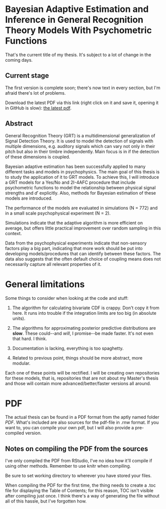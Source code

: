 # Bayesian Adaptive Estimation and Inference in General Recognition Theory Models With Psychometric Functions

That's the current title of my thesis. It's subject to a lot of change in the coming days. 

## Current stage

The first version is complete soon; there's now text in every section, but I'm afraid there's lot of problems. 

Download the latest PDF via this link (right click on it and save it, opening it in GitHub is slow): [the latest pdf](https://github.com/joanpaak/Master_thesis/raw/master/PDF/Joni_Paakko_-_Thesis.pdf).

## Abstract

General Recognition Theory (GRT) is a multidimensional generalization of Signal Detection Theory. It is used to model the detection of signals with multiple dimensions, e.g. auditory signals which can vary not only in their pitch but also in their timbre independently. Main focus is in if the detection of these dimensions is coupled.

Bayesian adaptive estimation has been successfully applied to many different tasks and models in psychophysics. The main goal of this thesis is to study the application of it to GRT models. To achieve this, I will introduce a GRT models for a Yes/No and 2I-4AFC procedure that include psychometric functions to model the relationship between physical signal strengths and $d'$ explicitly. Also, methods for Bayesian estimation of these models are introduced.

The performance of the models are evaluated in simulations (N = 772) and in a small scale psychophysical experiment (N = 2).

Simulations indicate that the adaptive algorithm is more efficient on average, but offers little practical improvement over random sampling in this context. 

Data from the psychophysical experiments indicate that non-sensory factors play a big part, indicating that more work should be put into developing models/procedures that can identify between these factors. The data also suggests that the often default choice of coupling means does not necessarily capture all relevant properties of it. 

# General limitations 

Some things to consider when looking at the code and stuff:

1) The algorithm for calculating bivariate CDF is crappy. Don't copy it from here. It runs into trouble if the integration limits are too big (in absolute units). 

2) The algorithms for approximating posterior predictive distributions are **slow**. These could--and *will*, I promise--be made faster. It's not even that hard. I think.

3) Documentation is lacking, everything is too spaghetty.

4) Related to previous point, things should be more abstract, more modular. 

Each one of these points will be rectified. I will be creating own repositories for these models, that is, repositories that are not about my Master's thesis and those will contain more advanced/better/faster versions all around.  

# PDF

The actual thesis can be found in a PDF format from the aptly named folder *PDF*. What's included are also sources for the pdf-file in .rnw format. If you want to, you can compile your own pdf, but I will also provide a pre-compiled version.

## Notes on compiling the PDF from the sources

I've only compiled the PDF from RStudio, I've no idea how it'll compile if using other methods. Remember to use knitr when compiling. 

Be sure to set working directory to wherever you have stored your files. 

When compiling the PDF for the first time, the thing needs to create a .toc file for displaying the Table of Contents; for this reason, TOC isn't visible after compiling just once. I think there's a way of generating the file without all of this hassle, but I've forgotten how.

